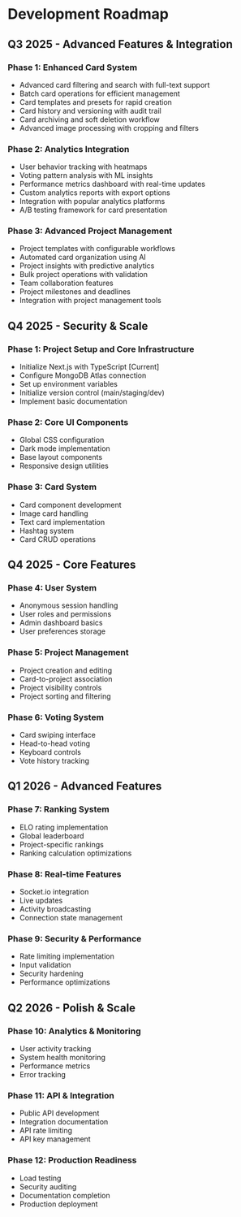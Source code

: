 # Development Roadmap

## Q3 2025 - Advanced Features & Integration

### Phase 1: Enhanced Card System
- Advanced card filtering and search with full-text support
- Batch card operations for efficient management
- Card templates and presets for rapid creation
- Card history and versioning with audit trail
- Card archiving and soft deletion workflow
- Advanced image processing with cropping and filters

### Phase 2: Analytics Integration
- User behavior tracking with heatmaps
- Voting pattern analysis with ML insights
- Performance metrics dashboard with real-time updates
- Custom analytics reports with export options
- Integration with popular analytics platforms
- A/B testing framework for card presentation

### Phase 3: Advanced Project Management
- Project templates with configurable workflows
- Automated card organization using AI
- Project insights with predictive analytics
- Bulk project operations with validation
- Team collaboration features
- Project milestones and deadlines
- Integration with project management tools

## Q4 2025 - Security & Scale

### Phase 1: Project Setup and Core Infrastructure
- Initialize Next.js with TypeScript [Current]
- Configure MongoDB Atlas connection
- Set up environment variables
- Initialize version control (main/staging/dev)
- Implement basic documentation

### Phase 2: Core UI Components
- Global CSS configuration
- Dark mode implementation
- Base layout components
- Responsive design utilities

### Phase 3: Card System
- Card component development
- Image card handling
- Text card implementation
- Hashtag system
- Card CRUD operations

## Q4 2025 - Core Features

### Phase 4: User System
- Anonymous session handling
- User roles and permissions
- Admin dashboard basics
- User preferences storage

### Phase 5: Project Management
- Project creation and editing
- Card-to-project association
- Project visibility controls
- Project sorting and filtering

### Phase 6: Voting System
- Card swiping interface
- Head-to-head voting
- Keyboard controls
- Vote history tracking

## Q1 2026 - Advanced Features

### Phase 7: Ranking System
- ELO rating implementation
- Global leaderboard
- Project-specific rankings
- Ranking calculation optimizations

### Phase 8: Real-time Features
- Socket.io integration
- Live updates
- Activity broadcasting
- Connection state management

### Phase 9: Security & Performance
- Rate limiting implementation
- Input validation
- Security hardening
- Performance optimizations

## Q2 2026 - Polish & Scale

### Phase 10: Analytics & Monitoring
- User activity tracking
- System health monitoring
- Performance metrics
- Error tracking

### Phase 11: API & Integration
- Public API development
- Integration documentation
- API rate limiting
- API key management

### Phase 12: Production Readiness
- Load testing
- Security auditing
- Documentation completion
- Production deployment
